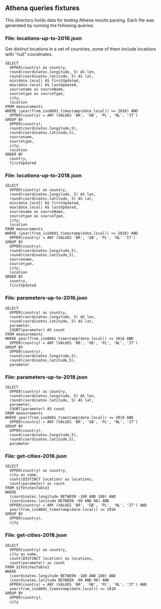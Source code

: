 ## Athena queries fixtures

This directory holds data for testing Athena results parsing. Each file was generated by running the following queries:

### File: locations-up-to-2016.json

Get distinct locations in a set of countries, some of them include locations with "null" coordinates.

```
SELECT
  UPPER(country) as country,
  round(coordinates.longitude, 5) AS lon,
  round(coordinates.latitude, 5) AS lat,
  min(date.local) AS firstUpdated,
  max(date.local) AS lastUpdated,
  sourcename as sourceName,
  sourcetype as sourceType,
  city,
  location
FROM measurements
WHERE (year(from_iso8601_timestamp(date.local)) <= 2016) AND
  UPPER(country) = ANY (VALUES 'BR', 'GB', 'PL', 'NL', 'IT')
GROUP BY
  UPPER(country),
  round(coordinates.longitude,5),
  round(coordinates.latitude,5),
  sourcename,
  sourcetype,
  city,
  location      
ORDER BY
  country, 
  firstUpdated
```

### File: locations-up-to-2018.json

```
SELECT
  UPPER(country) as country,
  round(coordinates.longitude, 5) AS lon,
  round(coordinates.latitude, 5) AS lat,
  min(date.local) AS firstUpdated,
  max(date.local) AS lastUpdated,
  sourcename as sourceName,
  sourcetype as sourceType,
  city,
  location
FROM measurements
WHERE (year(from_iso8601_timestamp(date.local)) <= 2018) AND
  UPPER(country) = ANY (VALUES 'BR', 'GB', 'PL', 'NL' 'IT')
GROUP BY
  UPPER(country),
  round(coordinates.longitude,5),
  round(coordinates.latitude,5),
  sourcename,
  sourcetype,
  city,
  location      
ORDER BY
  country, 
  firstUpdated
```

### File: parameters-up-to-2016.json

```
SELECT
  UPPER(country) as country,
  round(coordinates.longitude, 5) AS lon,
  round(coordinates.latitude, 5) AS lat,
  parameter,
  COUNT(parameter) AS count
FROM measurements
WHERE year(from_iso8601_timestamp(date.local)) <= 2016 AND
  UPPER(country) = ANY (VALUES 'BR', 'GB', 'PL', 'NL', 'IT')
GROUP BY
  UPPER(country),
  round(coordinates.longitude,5),
  round(coordinates.latitude,5),
  parameter
```

### File: parameters-up-to-2018.json

```
SELECT
  UPPER(country) as country,
  round(coordinates.longitude, 5) AS lon,
  round(coordinates.latitude, 5) AS lat,
  parameter,
  COUNT(parameter) AS count
FROM measurements
WHERE year(from_iso8601_timestamp(date.local)) <= 2018 AND
  UPPER(country) = ANY (VALUES 'BR', 'GB', 'PL', 'NL', 'IT')
GROUP BY
  UPPER(country),
  round(coordinates.longitude,5),
  round(coordinates.latitude,5),
  parameter
```

### File: get-cities-2016.json

```
SELECT 
  UPPER(country) as country,
  city as name, 
  count(DISTINCT location) as locations, 
  count(parameter) as count
FROM ${fetchesTable} 
WHERE
  (coordinates.longitude BETWEEN -180 AND 180) AND
  (coordinates.latitude BETWEEN -90 AND 90) AND
  UPPER(country) = ANY (VALUES 'BR', 'GB', 'PL', 'NL', 'IT') AND
  year(from_iso8601_timestamp(date.local)) <= 2016
GROUP BY 
  UPPER(country),
  city
```

### File: get-cities-2018.json

```
SELECT 
  UPPER(country) as country,
  city as name, 
  count(DISTINCT location) as locations, 
  count(parameter) as count
FROM ${fetchesTable} 
WHERE
  (coordinates.longitude BETWEEN -180 AND 180) AND
  (coordinates.latitude BETWEEN -90 AND 90) AND
  UPPER(country) = ANY (VALUES 'BR', 'GB', 'PL', 'NL', 'IT') AND
  year(from_iso8601_timestamp(date.local)) <= 2018
GROUP BY 
  UPPER(country),
  city
```